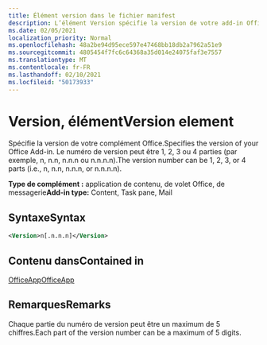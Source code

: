 ```yaml
---
title: Élément version dans le fichier manifest
description: L’élément Version spécifie la version de votre add-in Office.
ms.date: 02/05/2021
localization_priority: Normal
ms.openlocfilehash: 48a2be94d95ece597e47468bb18db2a7962a51e9
ms.sourcegitcommit: 4805454f7fc6c64368a35d014e24075faf3e7557
ms.translationtype: MT
ms.contentlocale: fr-FR
ms.lasthandoff: 02/10/2021
ms.locfileid: "50173933"
---
```

# <a name="version-element"></a><span data-ttu-id="0e865-103">Version, élément</span><span class="sxs-lookup"><span data-stu-id="0e865-103">Version element</span></span>

<span data-ttu-id="0e865-104">Spécifie la version de votre complément Office.</span><span class="sxs-lookup"><span data-stu-id="0e865-104">Specifies the version of your Office Add-in.</span></span> <span data-ttu-id="0e865-105">Le numéro de version peut être 1, 2, 3 ou 4 parties (par exemple, n, n.n, n.n.n ou n.n.n.n).</span><span class="sxs-lookup"><span data-stu-id="0e865-105">The version number can be 1, 2, 3, or 4 parts (i.e., n, n.n, n.n.n, or n.n.n.n).</span></span>

<span data-ttu-id="0e865-106">**Type de complément :** application de contenu, de volet Office, de messagerie</span><span class="sxs-lookup"><span data-stu-id="0e865-106">**Add-in type:** Content, Task pane, Mail</span></span>

## <a name="syntax"></a><span data-ttu-id="0e865-107">Syntaxe</span><span class="sxs-lookup"><span data-stu-id="0e865-107">Syntax</span></span>

```XML
<Version>n[.n.n.n]</Version>
```

## <a name="contained-in"></a><span data-ttu-id="0e865-108">Contenu dans</span><span class="sxs-lookup"><span data-stu-id="0e865-108">Contained in</span></span>

[<span data-ttu-id="0e865-109">OfficeApp</span><span class="sxs-lookup"><span data-stu-id="0e865-109">OfficeApp</span></span>](officeapp.md)

## <a name="remarks"></a><span data-ttu-id="0e865-110">Remarques</span><span class="sxs-lookup"><span data-stu-id="0e865-110">Remarks</span></span>

<span data-ttu-id="0e865-111">Chaque partie du numéro de version peut être un maximum de 5 chiffres.</span><span class="sxs-lookup"><span data-stu-id="0e865-111">Each part of the version number can be a maximum of 5 digits.</span></span>
